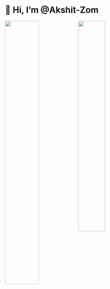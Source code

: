 # 👋 Hi, I’m @Akshit-Zom
<!---
Akshit-Zom/Akshit-Zom is a ✨ special ✨ repository because its `README.md` (this file) appears on your GitHub profile.
You can click the Preview link to take a look at your changes.
--->

<img  align="left" width="47%" src="https://github-readme-stats.vercel.app/api?username=Akshit-Zom" />

<img  align="left" width="42%" src="https://github-readme-stats.vercel.app/api/top-langs/?username=Akshit-Zom&layout=compact"  />


